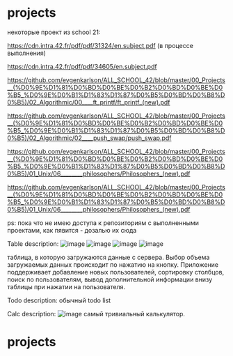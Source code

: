 # projects
некоторые проект из school 21:

https://cdn.intra.42.fr/pdf/pdf/31324/en.subject.pdf (в процессе выполнения)

https://cdn.intra.42.fr/pdf/pdf/34605/en.subject.pdf

https://github.com/evgenkarlson/ALL_SCHOOL_42/blob/master/00_Projects__(%D0%9E%D1%81%D0%BD%D0%BE%D0%B2%D0%BD%D0%BE%D0%B5_%D0%9E%D0%B1%D1%83%D1%87%D0%B5%D0%BD%D0%B8%D0%B5)/02_Algorithmic/00____ft_printf/ft_printf_(new).pdf

https://github.com/evgenkarlson/ALL_SCHOOL_42/blob/master/00_Projects__(%D0%9E%D1%81%D0%BD%D0%BE%D0%B2%D0%BD%D0%BE%D0%B5_%D0%9E%D0%B1%D1%83%D1%87%D0%B5%D0%BD%D0%B8%D0%B5)/02_Algorithmic/02____push_swap/push_swap.pdf

https://github.com/evgenkarlson/ALL_SCHOOL_42/blob/master/00_Projects__(%D0%9E%D1%81%D0%BD%D0%BE%D0%B2%D0%BD%D0%BE%D0%B5_%D0%9E%D0%B1%D1%83%D1%87%D0%B5%D0%BD%D0%B8%D0%B5)/01_Unix/06________philosophers/Philosophers_(new).pdf

https://github.com/evgenkarlson/ALL_SCHOOL_42/blob/master/00_Projects__(%D0%9E%D1%81%D0%BD%D0%BE%D0%B2%D0%BD%D0%BE%D0%B5_%D0%9E%D0%B1%D1%83%D1%87%D0%B5%D0%BD%D0%B8%D0%B5)/01_Unix/06________philosophers/Philosophers_(new).pdf

ps: пока что не имею доступа к репозиториям с выполненными проектами, как пявится - дозалью их сюда

Table description: ![image](https://user-images.githubusercontent.com/79366498/121655336-33107d80-caa7-11eb-8852-51838080959d.png)
![image](https://user-images.githubusercontent.com/79366498/121655381-3c99e580-caa7-11eb-829f-c315c9979e92.png)
![image](https://user-images.githubusercontent.com/79366498/121655506-563b2d00-caa7-11eb-94cd-1821baee105d.png)
![image](https://user-images.githubusercontent.com/79366498/121655601-66eba300-caa7-11eb-9738-852d437910c2.png)

таблица, в которую загружаются данные с сервера. Выбор объема загружаемых данных происходит по нажатию на кнопку. Приложение поддерживает добавление новых пользователей, сортировку столбцов, поиск по пользователям, вывод дополнительной информации внизу таблицы при нажатии на пользователя.

Todo description: обычный todo list

Calc description: 
![image](https://user-images.githubusercontent.com/79366498/121425294-eaf43c80-c97a-11eb-9874-9c22b2dce317.png)
самый тривиальный калькулятор.
# projects

